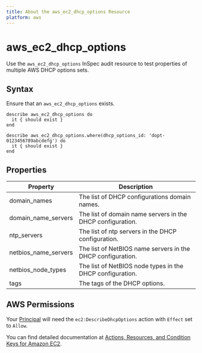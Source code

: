 ```yaml
---
title: About the aws_ec2_dhcp_options Resource
platform: aws
---
```


# aws_ec2_dhcp_options

Use the `aws_ec2_dhcp_options` InSpec audit resource to test properties of multiple AWS DHCP options sets.

## Syntax

Ensure that an `aws_ec2_dhcp_options` exists.

    describe aws_ec2_dhcp_options do
      it { should exist }
    end

    describe aws_ec2_dhcp_options.where(dhcp_options_id: 'dopt-0123456789abcdefg') do
      it { should exist }
    end


## Properties

| Property | Description |
| --- | --- |
| domain_names          | The list of DHCP configurations domain names. |
| domain_name_servers   | The list of domain name servers in the DHCP configuration. |
| ntp_servers           | The list of ntp servers in the DHCP configuration. |
| netbios_name_servers  | The list of NetBIOS name servers in the DHCP configuration. |
| netbios_node_types    | The list of NetBIOS node types in the DHCP configuration. |
| tags                  | The tags of the DHCP options. |


## AWS Permissions

Your [Principal](https://docs.aws.amazon.com/IAM/latest/UserGuide/intro-structure.html#intro-structure-principal) will need the `ec2:DescribeDhcpOptions` action with `Effect` set to `Allow`.

You can find detailed documentation at [Actions, Resources, and Condition Keys for Amazon EC2](https://docs.aws.amazon.com/IAM/latest/UserGuide/list_amazonec2.html).
